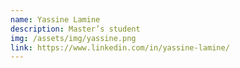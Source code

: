 ```yaml
---
name: Yassine Lamine
description: Master’s student
img: /assets/img/yassine.png
link: https://www.linkedin.com/in/yassine-lamine/
---
```

